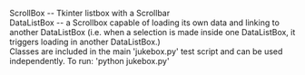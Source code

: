 ScrollBox -- Tkinter listbox with a Scrollbar
<br />
DataListBox -- a Scrollbox capable of loading its own data
and linking to another DataListBox (i.e. when a selection is made
inside one DataListBox, it triggers loading in another DataListBox.)
<br />
Classes are included in the main 'jukebox.py' test script and can be used independently.
To run:  'python jukebox.py'